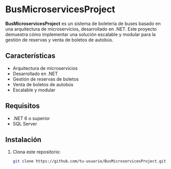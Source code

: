 # BusMicroservicesProject

**BusMicroservicesProject** es un sistema de boletería de buses basado en una arquitectura de microservicios, desarrollado en .NET. Este proyecto demuestra cómo implementar una solución escalable y modular para la gestión de reservas y venta de boletos de autobús.

## Características

- Arquitectura de microservicios
- Desarrollado en .NET
- Gestión de reservas de boletos
- Venta de boletos de autobús
- Escalable y modular

## Requisitos

- .NET 6 o superior
- SQL Server

## Instalación

1. Clona este repositorio:
   ```sh
   git clone https://github.com/tu-usuario/BusMicroservicesProject.git
